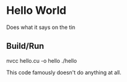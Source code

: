 # Hello World

Does what it says on the tin

## Build/Run

nvcc hello.cu -o hello
./hello

This code famously doesn't do anything at all.
